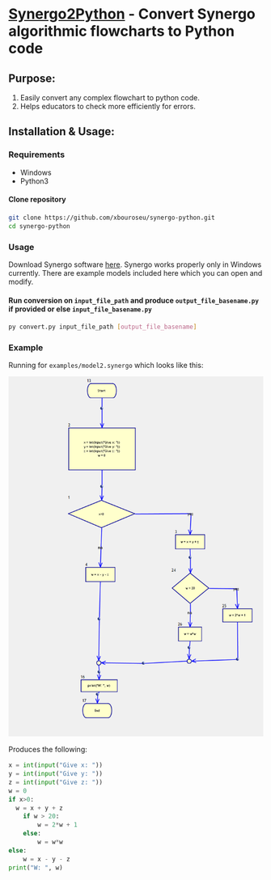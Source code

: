# [Synergo2Python]() - Convert Synergo algorithmic flowcharts to Python code

## Purpose:
1. Easily convert any complex flowchart to python code.
2. Helps educators to check more efficiently for errors.

## Installation & Usage:
### Requirements
- Windows
- Python3

#### Clone repository
```sh
git clone https://github.com/xbouroseu/synergo-python.git
cd synergo-python
```

### Usage
Download Synergo software [here](https://synergo.software.informer.com/download/).
Synergo works properly only in Windows currently. There are example models included here which you can open and modify.

#### Run conversion on `input_file_path` and produce `output_file_basename.py` if provided or else `input_file_basename.py`
``` sh
py convert.py input_file_path [output_file_basename]
```
### Example
Running for `examples/model2.synergo` which looks like this:

![alt text](https://github.com/xbouroseu/synergo-python/blob/master/examples/model2.png)

Produces the following:
```python
x = int(input("Give x: "))
y = int(input("Give y: "))
z = int(input("Give z: "))
w = 0
if x>0:
  w = x + y + z
	if w > 20:
		w = 2*w + 1
	else:
		w = w*w
else:
	w = x - y - z
print("W: ", w)
```
